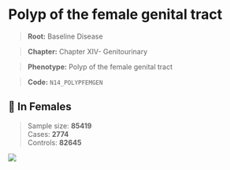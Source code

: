 # Polyp of the female genital tract

> **Root:** Baseline Disease  

> **Chapter:** Chapter XIV- Genitourinary  

> **Phenotype:** Polyp of the female genital tract  

> **Code:** `N14_POLYPFEMGEN`

## 👩 In Females  
> Sample size: **85419**  
> Cases: **2774**  
> Controls: **82645**
<img src="/Disease/Figures/ALL/Incidence/N14_POLYPFEMGEN.png"/>
<CsvTable src="/Disease_Data/ALL/Incidence/COX_N14_POLYPFEMGEN.csv" label="🔍 View full results" />
